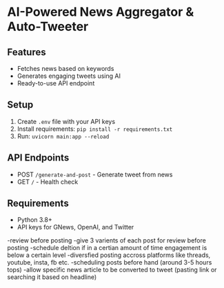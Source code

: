 # AI-Powered News Aggregator & Auto-Tweeter

## Features
- Fetches news based on keywords
- Generates engaging tweets using AI
- Ready-to-use API endpoint

## Setup
1. Create `.env` file with your API keys
2. Install requirements: `pip install -r requirements.txt`
3. Run: `uvicorn main:app --reload`

## API Endpoints
- POST `/generate-and-post` - Generate tweet from news
- GET `/` - Health check

## Requirements
- Python 3.8+
- API keys for GNews, OpenAI, and Twitter


-review before posting 
-give 3 varients of each post for review before posting
-schedule deltion if in a certian amount of time engagement is below a certain level
-diversfied posting accross platforms like threads, youtube, insta, fb etc.
-scheduling posts before hand (around 3-5 hours tops)
-allow specific news article to be converted to tweet (pasting link or searching it based on headline)
